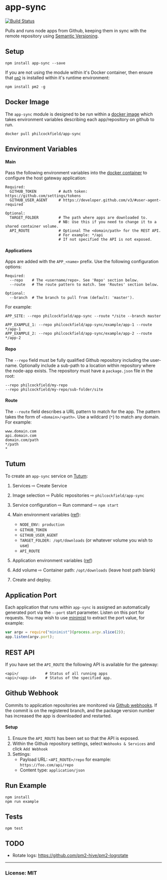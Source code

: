 # app-sync

[![Build Status](https://travis-ci.org/philcockfield/app-sync.svg)](https://travis-ci.org/philcockfield/app-sync)

Pulls and runs node apps from Github, keeping them in sync with the remote repository using [Semantic Versioning](http://semver.org/).


## Setup

    npm install app-sync --save

If you are not using the module within it's Docker container, then ensure that [`pm2`](http://pm2.keymetrics.io/) is installed within it's runtime environment:

    npm install pm2 -g


## Docker Image
The `app-sync` module is designed to be run within a [docker image](https://hub.docker.com/r/philcockfield/app-sync/) which takes  environment variables describing each app/repository on github to run.

    docker pull philcockfield/app-sync

## Environment Variables
#### Main
Pass the following environment variables into the [docker container](https://hub.docker.com/r/philcockfield/app-sync/) to configure the host gateway application:

    Required:
      GITHUB_TOKEN          # Auth token: https://github.com/settings/tokens
      GITHUB_USER_AGENT     # https://developer.github.com/v3/#user-agent-required

    Optional:
      TARGET_FOLDER         # The path where apps are downloaded to.
                            # NB: Use this if you need to change it to a shared container volume.
      API_ROUTE             # Optional The <domain/path> for the REST API.
                            # For example: */api
                            # If not specified the API is not exposed.

#### Applications
Apps are added with the `APP_<name>` prefix. Use the following configuration options:

    Required:
      --repo    # The <username/repo>. See 'Repo' section below.
      --route   # The route pattern to match. See 'Routes' section below.

    Optional:
      --branch  # The branch to pull from (default: 'master').

For example:

    APP_SITE: --repo philcockfield/app-sync --route */site --branch master

    APP_EXAMPLE_1: --repo philcockfield/app-sync/example/app-1 --route */app-1
    APP_EXAMPLE_2: --repo philcockfield/app-sync/example/app-2 --route */app-2



#### Repo
The `--repo` field must be fully qualified Github repository including the user-name. Optionally include a sub-path to a location within repository where the node-app exists. The repository must have a `package.json` file in the root:


    --repo philcockfield/my-repo
    --repo philcockfield/my-repo/sub-folder/site



#### Route
The `--route` field describes a URL pattern to match for the app.  The pattern takes the form of `<domain>/<path>`.  Use a wildcard (`*`) to match any domain. For example:

    www.domain.com
    api.domain.com
    domain.com/path
    */path
    *

## Tutum
To create an `app-sync` service on [Tutum](https://www.tutum.co/):

1. Services ⇨ Create Service

2. Image selection ⇨ Public repositories ⇨ `philcockfield/app-sync`

3. Service configuration ⇨ Run command ⇨ `npm start`

4. Main environment variables ([ref](https://github.com/philcockfield/app-sync#main)):
    - `NODE_ENV: production`
    - `GITHUB_TOKEN`
    - `GITHUB_USER_AGENT`
    - `TARGET_FOLDER: /opt/downloads` (or whatever volume you wish to use)
    - `API_ROUTE`

5. Application environment variables ([ref](https://github.com/philcockfield/app-sync#applications))

6. Add volume ⇨ Container path: `/opt/downloads` (leave host path blank)

7. Create and deploy.


## Application Port
Each application that runs within `app-sync` is assigned an automatically generated port via the `--port` start parameter.  Listen on this port for requests.  You may wish to use [minimist](https://www.npmjs.com/package/minimist) to extract the port value, for example:

```js
var argv = require("minimist")(process.argv.slice(2));
app.listen(argv.port);
```


## REST API
If you have set the `API_ROUTE` the following API is available for the gateway:

    <api>/            # Status of all running apps
    <api>/<app-id>    # Status of the specified app.


## Github Webhook
Commits to application repositories are monitored via [Github webhooks](https://developer.github.com/webhooks/).  If the commit is on the registered branch, and the package version number has increased the app is downloaded and restarted.

#### Setup
1. Ensure the `API_ROUTE` has been set so that the API is exposed.
2. Within the Github repository settings, select `Webhooks & Services` and click `Add Webhook`
3. Settings:
    - Payload URL: `<API_ROUTE>/repo` for example: `https://foo.com/api/repo`
    - Content type: `application/json`

## Run Example
    npm install
    npm run example


## Tests
    npm test


## TODO
- Rotate logs: https://github.com/pm2-hive/pm2-logrotate

---
### License: MIT

